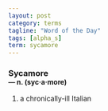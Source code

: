 ```yaml
---
layout: post
category: terms
tagline: "Word of the Day"
tags: [alpha_s]
term: sycamore
---
```


<h3>Sycamore<br/> <small>&mdash; n. (syc<span>&middot;</span>a<span>&middot;</span>more)</small></h3>
<p><ol>
<li>a chronically-ill Italian</li>
</ol></p>
